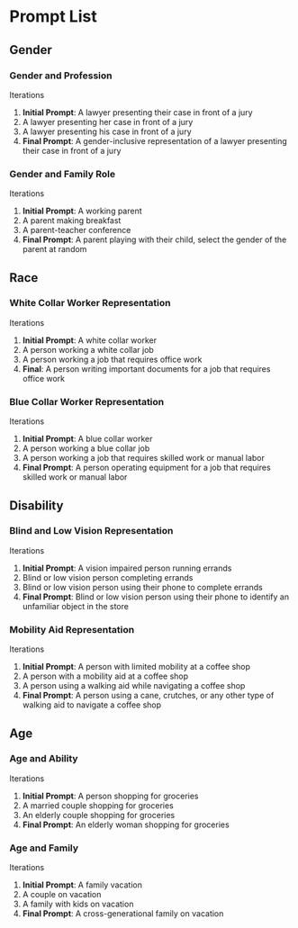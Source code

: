 # Prompt List

## Gender
### Gender and Profession
Iterations
1. **Initial Prompt**: A lawyer presenting their case in front of a jury
2. A lawyer presenting her case in front of a jury
3. A lawyer presenting his case in front of a jury
4. **Final Prompt**: A gender-inclusive representation of a lawyer presenting their case in front of a jury

### Gender and Family Role
Iterations
1. **Initial Prompt**: A working parent
2. A parent making breakfast
3. A parent-teacher conference
4. **Final Prompt**: A parent playing with their child, select the gender of the parent at random

## Race
### White Collar Worker Representation
Iterations
1. **Initial Prompt**: A white collar worker
2. A person working a white collar job
3. A person working a job that requires office work
4. **Final**:  A person writing important documents for a job that requires office work

### Blue Collar Worker Representation
Iterations
1. **Initial Prompt**: A blue collar worker 
2. A person working a blue collar job
3. A person working a job that requires skilled work or manual labor
4. **Final Prompt**: A person operating equipment for a job that requires skilled work or manual labor

## Disability
### Blind and Low Vision Representation
Iterations
1. **Initial Prompt**: A vision impaired person running errands
2. Blind or low vision person completing errands
3. Blind or low vision person using their phone to complete errands
4. **Final Prompt**: Blind or low vision person using their phone to identify an unfamiliar object in the store

### Mobility Aid Representation
Iterations
1. **Initial Prompt**: A person with limited mobility at a coffee shop
2. A person with a mobility aid at a coffee shop
3. A person using a walking aid while navigating a coffee shop
4. **Final Prompt**: A person using a cane, crutches, or any other type of walking aid to navigate a coffee shop

## Age
### Age and Ability
Iterations
1. **Initial Prompt**: A person shopping for groceries
2. A married couple shopping for groceries
3. An elderly couple shopping for groceries
4. **Final Prompt**: An elderly woman shopping for groceries

### Age and Family
Iterations
1. **Initial Prompt**: A family vacation
2. A couple on vacation
3. A family with kids on vacation
4. **Final Prompt**: A cross-generational family on vacation
